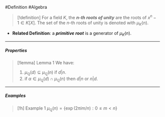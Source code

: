 #Definition #Algebra 

> [!definition]
> For a field $K$, the ***$n$-th roots of unity*** are the roots of $x^n-1\in K[X]$. The set of the $n$-th roots of unity is denoted with $\mu_{K}(n)$.
- **Related Definition**: a ***primitive root*** is a generator of $\mu_{K}(n)$.
---
##### Properties

> [!lemma] Lemma 1
> We have:
> 1. $\mu_{\mathbb{Q}}(d)\subseteq \mu_{\mathbb{Q}}(n)$ if $d|n$.
> 2. if $\alpha\in \mu_{\mathbb{Q}}(d)\cap \mu_{\mathbb{Q}}(n)$ then $d|n$ or $n|d$.
---
##### Examples
> [!h] Example 1
> $\mu_{\mathbb{Q}}(n)=\{ \exp(2\pi i m / n):0\leq m<n \}$